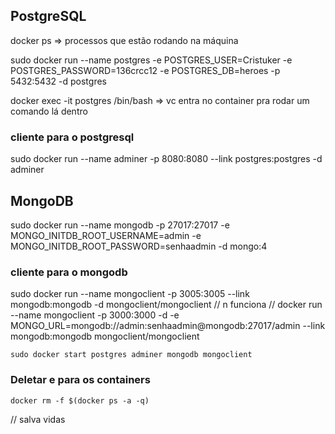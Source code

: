 ## PostgreSQL

docker ps => processos que estão rodando na máquina

sudo docker run --name postgres -e POSTGRES_USER=Cristuker -e POSTGRES_PASSWORD=136crcc12 -e POSTGRES_DB=heroes -p 5432:5432 -d postgres

docker exec -it postgres /bin/bash => vc entra no container pra rodar um comando lá dentro

### cliente para o postgresql


sudo docker run --name adminer -p 8080:8080 --link postgres:postgres -d adminer


## MongoDB

sudo docker run --name mongodb -p 27017:27017 -e MONGO_INITDB_ROOT_USERNAME=admin -e MONGO_INITDB_ROOT_PASSWORD=senhaadmin -d mongo:4

### cliente para o mongodb

sudo docker run --name mongoclient -p 3005:3005 --link mongodb:mongodb -d mongoclient/mongoclient // n funciona
//
docker run --name mongoclient -p 3000:3000 -d -e MONGO_URL=mongodb://admin:senhaadmin@mongodb:27017/admin --link mongodb:mongodb mongoclient/mongoclient

    sudo docker start postgres adminer mongodb mongoclient

### Deletar e para os containers
    docker rm -f $(docker ps -a -q)
 // salva vidas